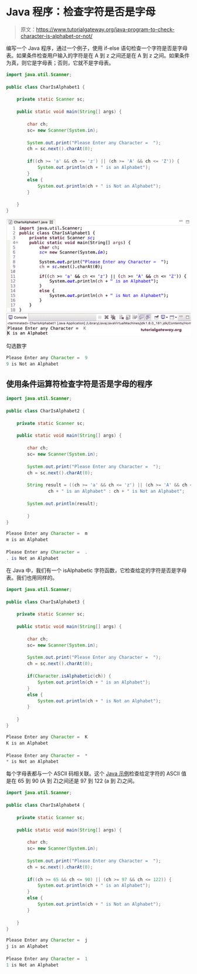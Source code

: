 # Java 程序：检查字符是否是字母

> 原文：<https://www.tutorialgateway.org/java-program-to-check-character-is-alphabet-or-not/>

编写一个 Java 程序，通过一个例子，使用 if-else 语句检查一个字符是否是字母表。如果条件检查用户输入的字符是在 A 到 z 之间还是在 A 到 z 之间。如果条件为真，则它是字母表；否则，它就不是字母表。

```java
import java.util.Scanner;

public class CharIsAlphabet1 {

	private static Scanner sc;

	public static void main(String[] args) {

		char ch;
		sc= new Scanner(System.in);

		System.out.print("Please Enter any Character =  ");
		ch = sc.next().charAt(0);

		if((ch >= 'a' && ch <= 'z') || (ch >= 'A' && ch <= 'Z')) {
			System.out.println(ch + " is an Alphabet");
		}
		else {
			System.out.println(ch + " is Not an Alphabet");
		}

	}
}
```

![Java Program to check Character is Alphabet or Not 1](img/c2d0279f3ce8362d8cf5a50c3a56863f.png)

勾选数字

```java
Please Enter any Character =  9
9 is Not an Alphabet
```

## 使用条件运算符检查字符是否是字母的程序

```java
import java.util.Scanner;

public class CharIsAlphabet2 {

	private static Scanner sc;

	public static void main(String[] args) {

		char ch;
		sc= new Scanner(System.in);

		System.out.print("Please Enter any Character =  ");
		ch = sc.next().charAt(0);

		String result = ((ch >= 'a' && ch <= 'z') || (ch >= 'A' && ch <= 'Z')) ?
				ch + " is an Alphabet" : ch + " is Not an Alphabet";

		System.out.println(result);

		}	
}
```

```java
Please Enter any Character =  m
m is an Alphabet

Please Enter any Character =  .
. is Not an Alphabet
```

在 Java 中，我们有一个 isAlphabetic 字符函数，它检查给定的字符是否是字母表。我们也用同样的。

```java
import java.util.Scanner;

public class CharIsAlphabet3 {

	private static Scanner sc;

	public static void main(String[] args) {

		char ch;
		sc= new Scanner(System.in);

		System.out.print("Please Enter any Character =  ");
		ch = sc.next().charAt(0);

		if(Character.isAlphabetic(ch)) {
			System.out.println(ch + " is an Alphabet");
		}
		else {
			System.out.println(ch + " is Not an Alphabet");
		}

	}
}
```

```java
Please Enter any Character =  K
K is an Alphabet

Please Enter any Character =  *
* is Not an Alphabet
```

每个字母表都与一个 ASCII 码相关联。这个 [Java 示例](https://www.tutorialgateway.org/learn-java-programs/)检查给定字符的 ASCII 值是在 65 到 90 (A 到 Z)之间还是 97 到 122 (a 到 Z)之间。

```java
import java.util.Scanner;

public class CharIsAlphabet4 {

	private static Scanner sc;

	public static void main(String[] args) {

		char ch;
		sc= new Scanner(System.in);

		System.out.print("Please Enter any Character =  ");
		ch = sc.next().charAt(0);

		if((ch >= 65 && ch <= 90) || (ch >= 97 && ch <= 122)) {
			System.out.println(ch + " is an Alphabet");
		}
		else {
			System.out.println(ch + " is Not an Alphabet");
		}

	}
}
```

```java
Please Enter any Character =  j
j is an Alphabet

Please Enter any Character =  1
1 is Not an Alphabet
```